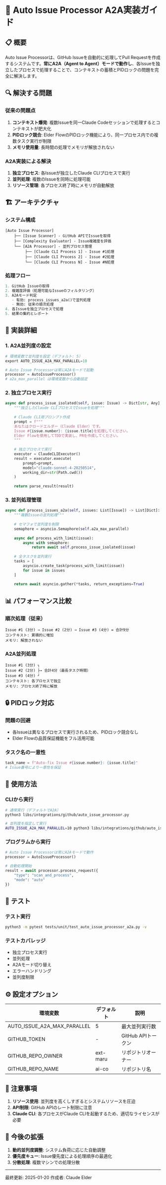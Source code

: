 # 🤖 Auto Issue Processor A2A実装ガイド

## 📋 概要

Auto Issue Processorは、GitHub Issueを自動的に処理してPull Requestを作成するシステムです。**常にA2A（Agent to Agent）モードで動作し**、各Issueを独立したプロセスで処理することで、コンテキストの蓄積とPIDロックの問題を完全に解決します。

## 🔍 解決する問題

### 従来の問題点
1. **コンテキスト爆発**: 複数Issueを同一Claude Codeセッションで処理するとコンテキストが肥大化
2. **PIDロック競合**: Elder FlowのPIDロック機能により、同一プロセス内での複数タスク実行が制限
3. **メモリ使用量**: 長時間の処理でメモリが解放されない

### A2A実装による解決
1. **独立プロセス**: 各Issueが独立したClaude CLIプロセスで実行
2. **並列処理**: 複数のIssueを同時に処理可能
3. **リソース管理**: 各プロセス終了時にメモリが自動解放

## 🏗️ アーキテクチャ

### システム構成
```
[Auto Issue Processor]
    ├── [Issue Scanner] - GitHub APIでIssueを取得
    ├── [Complexity Evaluator] - Issue複雑度を評価
    └── [A2A Processor] - 並列プロセス管理
         ├── [Claude CLI Process 1] - Issue #1処理
         ├── [Claude CLI Process 2] - Issue #2処理
         └── [Claude CLI Process N] - Issue #N処理
```

### 処理フロー
```python
1. GitHub Issueの取得
2. 複雑度評価（処理可能なIssueのフィルタリング）
3. A2Aモード判定
   - 有効: process_issues_a2a()で並列処理
   - 無効: 従来の順次処理
4. 各Issueを独立プロセスで処理
5. 結果の集約とレポート
```

## 🔧 実装詳細

### 1. A2A並列度の設定
```python
# 環境変数で並列度を設定（デフォルト: 5）
export AUTO_ISSUE_A2A_MAX_PARALLEL=10

# Auto Issue Processorは常にA2Aモードで起動
processor = AutoIssueProcessor()
# a2a_max_parallel は環境変数から自動設定
```

### 2. 独立プロセス実行
```python
async def process_issue_isolated(self, issue: Issue) -> Dict[str, Any]:
    """独立したClaude CLIプロセスでIssueを処理"""
    
    # Claude CLI用プロンプト作成
    prompt = f"""
    あなたはクロードエルダー（Claude Elder）です。
    Issue #{issue.number}: {issue.title}を処理してください。
    Elder Flowを使用してTDDで実装し、PRを作成してください。
    """
    
    # 独立プロセスで実行
    executor = ClaudeCLIExecutor()
    result = executor.execute(
        prompt=prompt,
        model="claude-sonnet-4-20250514",
        working_dir=str(Path.cwd())
    )
    
    return parse_result(result)
```

### 3. 並列処理管理
```python
async def process_issues_a2a(self, issues: List[Issue]) -> List[Dict]:
    """複数Issueの並列処理"""
    
    # セマフォで並列度を制限
    semaphore = asyncio.Semaphore(self.a2a_max_parallel)
    
    async def process_with_limit(issue):
        async with semaphore:
            return await self.process_issue_isolated(issue)
    
    # 全タスクを並列実行
    tasks = [
        asyncio.create_task(process_with_limit(issue))
        for issue in issues
    ]
    
    return await asyncio.gather(*tasks, return_exceptions=True)
```

## 📊 パフォーマンス比較

### 順次処理（従来）
```
Issue #1 (3分) → Issue #2 (2分) → Issue #3 (4分) = 合計9分
コンテキスト: 累積的に増加
メモリ: 解放されない
```

### A2A並列処理
```
Issue #1 (3分) ┐
Issue #2 (2分) ├→ 合計4分（最長タスク時間）
Issue #3 (4分) ┘
コンテキスト: 各プロセスで独立
メモリ: プロセス終了時に解放
```

## 🔒 PIDロック対応

### 問題の回避
- 各Issueは異なるプロセスで実行されるため、PIDロック競合なし
- Elder Flowの品質保証機能をフル活用可能

### タスク名の一意性
```python
task_name = f"Auto-fix Issue #{issue.number}: {issue.title}"
# Issue番号により一意性を保証
```

## 📝 使用方法

### CLIから実行
```bash
# 通常実行（デフォルトでA2A）
python3 libs/integrations/github/auto_issue_processor.py

# 並列度を指定して実行
AUTO_ISSUE_A2A_MAX_PARALLEL=10 python3 libs/integrations/github/auto_issue_processor.py
```

### プログラムから実行
```python
# Auto Issue Processorは常にA2Aモードで動作
processor = AutoIssueProcessor()

# 自動処理開始
result = await processor.process_request({
    "type": "scan_and_process",
    "mode": "auto"
})
```

## 🧪 テスト

### テスト実行
```bash
python3 -m pytest tests/unit/test_auto_issue_processor_a2a.py -v
```

### テストカバレッジ
- 独立プロセス実行
- 並列処理
- A2Aモード切り替え
- エラーハンドリング
- 並列度制限

## ⚙️ 設定オプション

| 環境変数 | デフォルト | 説明 |
|---------|-----------|------|
| AUTO_ISSUE_A2A_MAX_PARALLEL | 5 | 最大並列実行数 |
| GITHUB_TOKEN | - | GitHub APIトークン |
| GITHUB_REPO_OWNER | ext-maru | リポジトリオーナー |
| GITHUB_REPO_NAME | ai-co | リポジトリ名 |

## 🚨 注意事項

1. **リソース使用**: 並列度を高くしすぎるとシステムリソースを圧迫
2. **API制限**: GitHub APIのレート制限に注意
3. **Claude CLI**: 各プロセスがClaude CLIを起動するため、適切なライセンスが必要

## 🔮 今後の拡張

1. **動的並列度調整**: システム負荷に応じた自動調整
2. **優先度キュー**: Issue優先度による処理順序の最適化
3. **分散処理**: 複数マシンでの処理分散

---
最終更新: 2025-01-20
作成者: Claude Elder